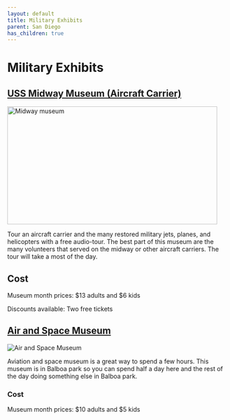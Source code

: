 ```yaml
---
layout: default
title: Military Exhibits
parent: San Diego
has_children: true
---
```


# Military Exhibits

## [USS Midway Museum (Aircraft Carrier)](https://www.midway.org/)

<img src="https://i.redd.it/xkpzj9qoisq31.jpg" alt="Midway museum" width="480" height="270">

Tour an aircraft carrier and the many restored military jets, planes, and helicopters with a free audio-tour. The best part of this museum are the many volunteers that served on the midway or other aircraft carriers. The tour will take a most of the day.

## Cost

Museum month prices: $13 adults and $6 kids

Discounts available: Two free tickets

## [Air and Space Museum](http://sandiegoairandspace.org/)

![Air and Space Museum](https://hisdroutes.weebly.com/uploads/4/8/9/0/48906957/851297.jpg?810)

Aviation and space museum is a great way to spend a few hours. This museum is in Balboa park so you can spend half a day here and the rest of the day doing something else in Balboa park.

### Cost

Museum month prices: $10 adults and $5 kids